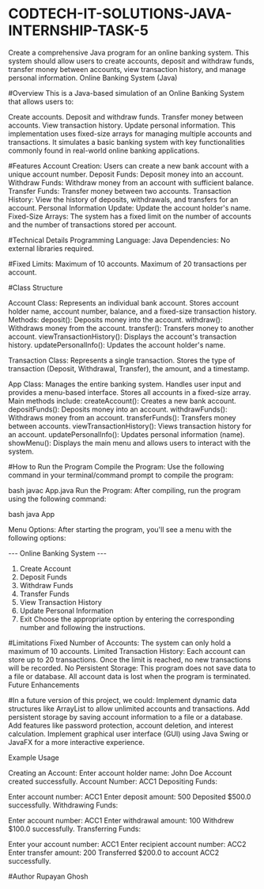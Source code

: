 # CODTECH-IT-SOLUTIONS-JAVA-INTERNSHIP-TASK-5
Create a comprehensive Java program for an online banking system. This system should allow users to create accounts, deposit and withdraw funds, transfer money between accounts, view transaction history, and manage personal information.
Online Banking System (Java)

#Overview
This is a Java-based simulation of an Online Banking System that allows users to:

Create accounts.
Deposit and withdraw funds.
Transfer money between accounts.
View transaction history.
Update personal information.
This implementation uses fixed-size arrays  for managing multiple accounts and transactions. It simulates a basic banking system with key functionalities commonly found in real-world online banking applications.

#Features
Account Creation: Users can create a new bank account with a unique account number.
Deposit Funds: Deposit money into an account.
Withdraw Funds: Withdraw money from an account with sufficient balance.
Transfer Funds: Transfer money between two accounts.
Transaction History: View the history of deposits, withdrawals, and transfers for an account.
Personal Information Update: Update the account holder's name.
Fixed-Size Arrays: The system has a fixed limit on the number of accounts and the number of transactions stored per account.


#Technical Details
Programming Language: Java
Dependencies: No external libraries required.


#Fixed Limits:
Maximum of 10 accounts.
Maximum of 20 transactions per account.



#Class Structure

Account Class:
Represents an individual bank account.
Stores account holder name, account number, balance, and a fixed-size transaction history.
Methods:
deposit(): Deposits money into the account.
withdraw(): Withdraws money from the account.
transfer(): Transfers money to another account.
viewTransactionHistory(): Displays the account's transaction history.
updatePersonalInfo(): Updates the account holder's name.

Transaction Class:
Represents a single transaction.
Stores the type of transaction (Deposit, Withdrawal, Transfer), the amount, and a timestamp.

App Class:
Manages the entire banking system.
Handles user input and provides a menu-based interface.
Stores all accounts in a fixed-size array.
Main methods include:
createAccount(): Creates a new bank account.
depositFunds(): Deposits money into an account.
withdrawFunds(): Withdraws money from an account.
transferFunds(): Transfers money between accounts.
viewTransactionHistory(): Views transaction history for an account.
updatePersonalInfo(): Updates personal information (name).
showMenu(): Displays the main menu and allows users to interact with the system.



#How to Run the Program
Compile the Program: Use the following command in your terminal/command prompt to compile the program:

bash
javac App.java
Run the Program: After compiling, run the program using the following command:

bash
java App

Menu Options: After starting the program, you'll see a menu with the following options:


--- Online Banking System ---
1. Create Account
2. Deposit Funds
3. Withdraw Funds
4. Transfer Funds
5. View Transaction History
6. Update Personal Information
7. Exit
Choose the appropriate option by entering the corresponding number and following the instructions.


#Limitations
Fixed Number of Accounts: The system can only hold a maximum of 10 accounts.
Limited Transaction History: Each account can store up to 20 transactions. Once the limit is reached, no new transactions will be recorded.
No Persistent Storage: This program does not save data to a file or database. All account data is lost when the program is terminated.
Future Enhancements


#In a future version of this project, we could:
Implement dynamic data structures like ArrayList to allow unlimited accounts and transactions.
Add persistent storage by saving account information to a file or a database.
Add features like password protection, account deletion, and interest calculation.
Implement graphical user interface (GUI) using Java Swing or JavaFX for a more interactive experience.



Example Usage

Creating an Account:
Enter account holder name: John Doe
Account created successfully. Account Number: ACC1
Depositing Funds:

Enter account number: ACC1
Enter deposit amount: 500
Deposited $500.0 successfully.
Withdrawing Funds:

Enter account number: ACC1
Enter withdrawal amount: 100
Withdrew $100.0 successfully.
Transferring Funds:

Enter your account number: ACC1
Enter recipient account number: ACC2
Enter transfer amount: 200
Transferred $200.0 to account ACC2 successfully.

#Author Rupayan Ghosh

